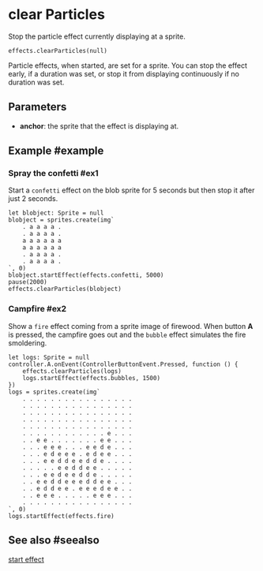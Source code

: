 # clear Particles

Stop the particle effect currently displaying at a sprite.

```sig
effects.clearParticles(null)
```

Particle effects, when started, are set for a sprite. You can stop the effect early, if a duration was set, or stop it from displaying continuously if no duration was set.

## Parameters

* **anchor**: the sprite that the effect is displaying at.

## Example #example

### Spray the confetti #ex1

Start a ``confetti`` effect on the blob sprite for 5 seconds but then stop it after just 2 seconds.

```blocks
let blobject: Sprite = null
blobject = sprites.create(img`
    . a a a a .
    . a a a a .
    a a a a a a
    a a a a a a
    . a a a a .
    . a a a a .
`, 0)
blobject.startEffect(effects.confetti, 5000)
pause(2000)
effects.clearParticles(blobject)
```

### Campfire #ex2

Show a ``fire`` effect coming from a sprite image of firewood. When button **A** is pressed, the campfire goes out and the ``bubble`` effect simulates the fire smoldering.

```blocks
let logs: Sprite = null
controller.A.onEvent(ControllerButtonEvent.Pressed, function () {
    effects.clearParticles(logs)
    logs.startEffect(effects.bubbles, 1500)
})
logs = sprites.create(img`
    . . . . . . . . . . . . . . . .
    . . . . . . . . . . . . . . . .
    . . . . . . . . . . . . . . . .
    . . . . . . . . . . . . . . . .
    . . . . . . . . . . . . . . . .
    . . . . . . . . . . . . e . . .
    . . e e . . . . . . . e e . . .
    . . . e e e . . . e e d e . . .
    . . . e d e e e . e d e e . . .
    . . . e e d d e e d d e . . . .
    . . . . . e e d d e e . . . . .
    . . . e e d e e d d e . . . . .
    . . e e d d e e e d d e e . . .
    . . e d d e e . e e e d e e . .
    . . e e e . . . . . e e e . . .
    . . . . . . . . . . . . . . . .
`, 0)
logs.startEffect(effects.fire)
```

## See also #seealso

[start effect](/reference/sprites/sprite/start-effect)
